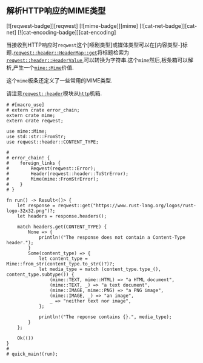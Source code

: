 
## 解析HTTP响应的MIME类型

[![reqwest-badge]][reqwest] [![mime-badge]][mime] [![cat-net-badge]][cat-net] [![cat-encoding-badge]][cat-encoding]

当接收到HTTP响应时`reqwest`这个[哑剧类型]或媒体类型可以在[内容类型-]标题.[`reqwest::header::HeaderMap::get`]将标题检索为[`reqwest::header::HeaderValue`],可以转换为字符串.这个`mime`然后,板条箱可以解析,产生一个[`mime::Mime`]价值.

这个`mime`板条还定义了一些常用的MIME类型.

请注意[`reqwest::header`]模块从[`http`]机箱.

```rust,no_run
# #[macro_use]
# extern crate error_chain;
extern crate mime;
extern crate reqwest;

use mime::Mime;
use std::str::FromStr;
use reqwest::header::CONTENT_TYPE;

#
# error_chain! {
#    foreign_links {
#        Reqwest(reqwest::Error);
#        Header(reqwest::header::ToStrError);
#        Mime(mime::FromStrError);
#    }
# }

fn run() -> Result<()> {
    let response = reqwest::get("https://www.rust-lang.org/logos/rust-logo-32x32.png")?;
    let headers = response.headers();

    match headers.get(CONTENT_TYPE) {
        None => {
            println!("The response does not contain a Content-Type header.");
        }
        Some(content_type) => {
            let content_type = Mime::from_str(content_type.to_str()?)?;
            let media_type = match (content_type.type_(), content_type.subtype()) {
                (mime::TEXT, mime::HTML) => "a HTML document",
                (mime::TEXT, _) => "a text document",
                (mime::IMAGE, mime::PNG) => "a PNG image",
                (mime::IMAGE, _) => "an image",
                _ => "neither text nor image",
            };

            println!("The reponse contains {}.", media_type);
        }
    };

    Ok(())
}
#
# quick_main!(run);
```

[`http`]: https://docs.rs/http/*/http/

[`mime::mime`]: https://docs.rs/mime/*/mime/struct.Mime.html

[`reqwest::header::headermap::get`]: https://docs.rs/reqwest/*/reqwest/header/struct.HeaderMap.html#method.get

[`reqwest::header::headervalue`]: https://docs.rs/reqwest/*/reqwest/header/struct.HeaderValue.html

[`reqwest::header`]: https://docs.rs/reqwest/*/reqwest/header/index.html

[content-type]: https://developer.mozilla.org/docs/Web/HTTP/Headers/Content-Type

[mime type]: https://developer.mozilla.org/docs/Web/HTTP/Basics_of_HTTP/MIME_types
